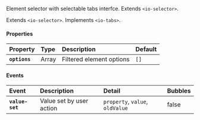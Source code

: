 Element selector with selectable tabs interfce. Extends `<io-selector>`.

Extends `<io-selector>`. Implements `<io-tabs>`.

<io-element-demo element="io-selector-tabs" properties='{"elements": [["div", {"name": "first"}, "First content"], ["div", {"name": "second"}, "Second content"], ["div", {"name": "third"}, "Third content"], ["div", {"name": "fourth"}, "Fourth content"]], "selected": "first", "cache": false, "precache": false, "options": ["first", "second", "third", "fourth"]}' config='{"selected": ["io-option", {"options": ["first", "second", "third", "fourth"]}]}'></io-element-demo>

#### Properties ####

| Property | Type | Description | Default |
|:---------|:-----|:------------|:--------|
| **`options`**  | Array    | Filtered element options    | `[]`    |

#### Events ####

| Event | Description | Detail | Bubbles |
|:------|:------------|:-------|:--------|
| **`value-set`** | Value set by user action | `property`, `value`, `oldValue` | false |
